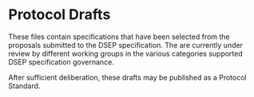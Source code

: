 # Protocol Drafts

These files contain specifications that have been selected from the proposals submitted to the DSEP specification. The are currently under review by different working groups in the various categories supported DSEP specification governance.

After sufficient deliberation, these drafts may be published as a Protocol Standard.